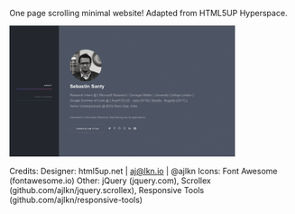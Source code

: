 
One page scrolling minimal website! Adapted from HTML5UP Hyperspace.

<img src="preview.png" alt="preview" width="400"/>

Credits:
Designer: html5up.net | aj@lkn.io | @ajlkn
Icons: Font Awesome (fontawesome.io)
Other: jQuery (jquery.com), Scrollex (github.com/ajlkn/jquery.scrollex), Responsive Tools (github.com/ajlkn/responsive-tools)
